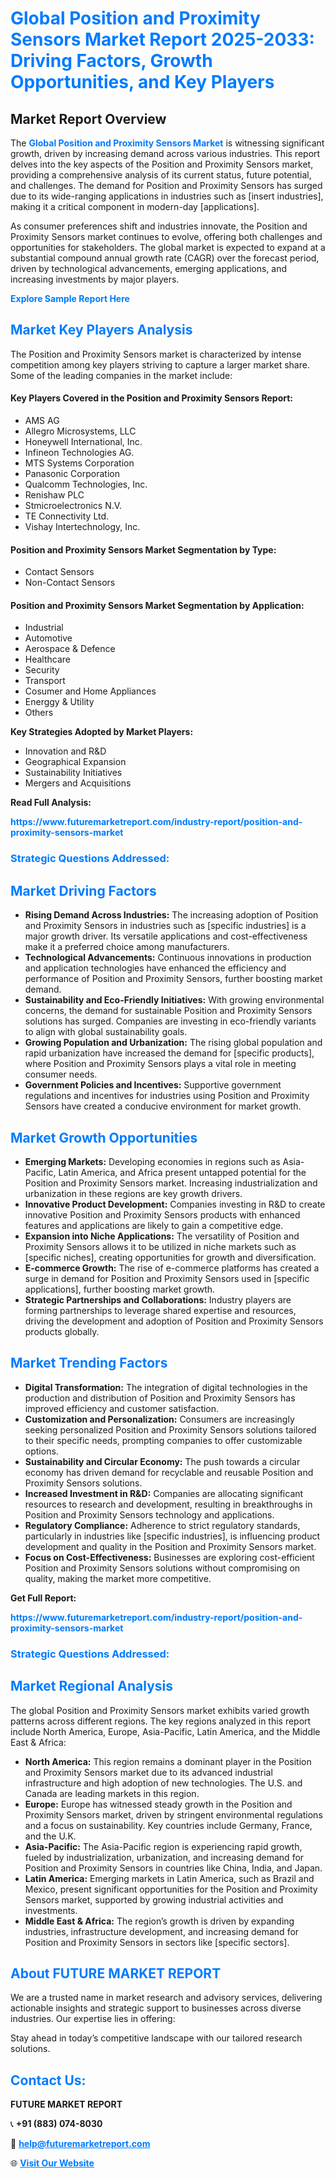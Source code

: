 <h1 style="color: #007BFF;">Global Position and Proximity Sensors Market Report 2025-2033: Driving Factors, Growth Opportunities, and Key Players</h1>

<section id="overview">
<h2>Market Report Overview</h2>
<p>The <a href="https://www.futuremarketreport.com/industry-report/position-and-proximity-sensors-market" style="color: #007BFF; text-decoration: none;"><strong>Global Position and Proximity Sensors Market</strong></a> is witnessing significant growth, driven by increasing demand across various industries. This report delves into the key aspects of the Position and Proximity Sensors market, providing a comprehensive analysis of its current status, future potential, and challenges. The demand for Position and Proximity Sensors has surged due to its wide-ranging applications in industries such as [insert industries], making it a critical component in modern-day [applications].</p>
<p>As consumer preferences shift and industries innovate, the Position and Proximity Sensors market continues to evolve, offering both challenges and opportunities for stakeholders. The global market is expected to expand at a substantial compound annual growth rate (CAGR) over the forecast period, driven by technological advancements, emerging applications, and increasing investments by major players.</p>
</section>

<section id="overview">
<p><a href="https://www.futuremarketreport.com/request-sample/reportId=103046" style="color: #007BFF; text-decoration: none;"><strong>Explore Sample Report Here</strong></a></p>
</section>

<section id="key-players">
<h2 style="color: #007BFF;">Market Key Players Analysis</h2>
<p>The Position and Proximity Sensors market is characterized by intense competition among key players striving to capture a larger market share. Some of the leading companies in the market include:</p>
<h4>Key Players Covered in the Position and Proximity Sensors Report:</h4>
<ul><li>AMS AG</li><li>Allegro Microsystems, LLC</li><li>Honeywell International, Inc.</li><li>Infineon Technologies AG.</li><li>MTS Systems Corporation</li><li>Panasonic Corporation</li><li>Qualcomm Technologies, Inc.</li><li>Renishaw PLC</li><li>Stmicroelectronics N.V.</li><li>TE Connectivity Ltd.</li><li>Vishay Intertechnology, Inc.</li></ul>
<h4>Position and Proximity Sensors Market Segmentation by Type:</h4>
<ul><li>Contact Sensors</li><li>Non-Contact Sensors</li></ul>

<h4>Position and Proximity Sensors Market Segmentation by Application:</h4>
<ul><li>Industrial</li><li>Automotive</li><li>Aerospace &amp; Defence</li><li>Healthcare</li><li>Security</li><li>Transport</li><li>Cosumer and Home Appliances</li><li>Energgy &amp; Utility</li><li>Others</li></ul>
<p><strong>Key Strategies Adopted by Market Players:</strong></p>
<ul>
<li>Innovation and R&D</li>
<li>Geographical Expansion</li>
<li>Sustainability Initiatives</li>
<li>Mergers and Acquisitions</li>
</ul>
</section>

<section>
<p><strong>Read Full Analysis: </strong></p><a href="https://www.futuremarketreport.com/industry-report/position-and-proximity-sensors-market" style="color: #007BFF; text-decoration: none;"><strong>https://www.futuremarketreport.com/industry-report/position-and-proximity-sensors-market</strong></a>
<h3 style="color: #007BFF;">Strategic Questions Addressed:</h3>
</section>

<section id="driving-factors">
<h2 style="color: #007BFF;">Market Driving Factors</h2>
<ul>
<li><strong>Rising Demand Across Industries:</strong> The increasing adoption of Position and Proximity Sensors in industries such as [specific industries] is a major growth driver. Its versatile applications and cost-effectiveness make it a preferred choice among manufacturers.</li>
<li><strong>Technological Advancements:</strong> Continuous innovations in production and application technologies have enhanced the efficiency and performance of Position and Proximity Sensors, further boosting market demand.</li>
<li><strong>Sustainability and Eco-Friendly Initiatives:</strong> With growing environmental concerns, the demand for sustainable Position and Proximity Sensors solutions has surged. Companies are investing in eco-friendly variants to align with global sustainability goals.</li>
<li><strong>Growing Population and Urbanization:</strong> The rising global population and rapid urbanization have increased the demand for [specific products], where Position and Proximity Sensors plays a vital role in meeting consumer needs.</li>
<li><strong>Government Policies and Incentives:</strong> Supportive government regulations and incentives for industries using Position and Proximity Sensors have created a conducive environment for market growth.</li>
</ul>
</section>

<section id="growth-opportunities">
<h2 style="color: #007BFF;">Market Growth Opportunities</h2>
<ul>
<li><strong>Emerging Markets:</strong> Developing economies in regions such as Asia-Pacific, Latin America, and Africa present untapped potential for the Position and Proximity Sensors market. Increasing industrialization and urbanization in these regions are key growth drivers.</li>
<li><strong>Innovative Product Development:</strong> Companies investing in R&D to create innovative Position and Proximity Sensors products with enhanced features and applications are likely to gain a competitive edge.</li>
<li><strong>Expansion into Niche Applications:</strong> The versatility of Position and Proximity Sensors allows it to be utilized in niche markets such as [specific niches], creating opportunities for growth and diversification.</li>
<li><strong>E-commerce Growth:</strong> The rise of e-commerce platforms has created a surge in demand for Position and Proximity Sensors used in [specific applications], further boosting market growth.</li>
<li><strong>Strategic Partnerships and Collaborations:</strong> Industry players are forming partnerships to leverage shared expertise and resources, driving the development and adoption of Position and Proximity Sensors products globally.</li>
</ul>
</section>

<section id="trending-factors">
<h2 style="color: #007BFF;">Market Trending Factors</h2>
<ul>
<li><strong>Digital Transformation:</strong> The integration of digital technologies in the production and distribution of Position and Proximity Sensors has improved efficiency and customer satisfaction.</li>
<li><strong>Customization and Personalization:</strong> Consumers are increasingly seeking personalized Position and Proximity Sensors solutions tailored to their specific needs, prompting companies to offer customizable options.</li>
<li><strong>Sustainability and Circular Economy:</strong> The push towards a circular economy has driven demand for recyclable and reusable Position and Proximity Sensors solutions.</li>
<li><strong>Increased Investment in R&D:</strong> Companies are allocating significant resources to research and development, resulting in breakthroughs in Position and Proximity Sensors technology and applications.</li>
<li><strong>Regulatory Compliance:</strong> Adherence to strict regulatory standards, particularly in industries like [specific industries], is influencing product development and quality in the Position and Proximity Sensors market.</li>
<li><strong>Focus on Cost-Effectiveness:</strong> Businesses are exploring cost-efficient Position and Proximity Sensors solutions without compromising on quality, making the market more competitive.</li>
</ul>
</section>

<section>
<p><strong>Get Full Report: </strong></p><a href="https://www.futuremarketreport.com/industry-report/position-and-proximity-sensors-market" style="color: #007BFF; text-decoration: none;"><strong>https://www.futuremarketreport.com/industry-report/position-and-proximity-sensors-market</strong></a>
<h3 style="color: #007BFF;">Strategic Questions Addressed:</h3>
</section>


<section id="regional-analysis">
<h2 style="color: #007BFF;">Market Regional Analysis</h2>
<p>The global Position and Proximity Sensors market exhibits varied growth patterns across different regions. The key regions analyzed in this report include North America, Europe, Asia-Pacific, Latin America, and the Middle East & Africa:</p>
<ul>
<li><strong>North America:</strong> This region remains a dominant player in the Position and Proximity Sensors market due to its advanced industrial infrastructure and high adoption of new technologies. The U.S. and Canada are leading markets in this region.</li>
<li><strong>Europe:</strong> Europe has witnessed steady growth in the Position and Proximity Sensors market, driven by stringent environmental regulations and a focus on sustainability. Key countries include Germany, France, and the U.K.</li>
<li><strong>Asia-Pacific:</strong> The Asia-Pacific region is experiencing rapid growth, fueled by industrialization, urbanization, and increasing demand for Position and Proximity Sensors in countries like China, India, and Japan.</li>
<li><strong>Latin America:</strong> Emerging markets in Latin America, such as Brazil and Mexico, present significant opportunities for the Position and Proximity Sensors market, supported by growing industrial activities and investments.</li>
<li><strong>Middle East & Africa:</strong> The region’s growth is driven by expanding industries, infrastructure development, and increasing demand for Position and Proximity Sensors in sectors like [specific sectors].</li>
</ul>
</section>

<footer>
<h2 style="color: #007BFF;">About FUTURE MARKET REPORT</h2>
<p>We are a trusted name in market research and advisory services, delivering actionable insights and strategic support to businesses across diverse industries. Our expertise lies in offering:</p>

<p>Stay ahead in today’s competitive landscape with our tailored research solutions.</p>

<h2 style="color: #007BFF;">Contact Us:</h2>
<p><strong>FUTURE MARKET REPORT</strong></p>
<p>📞 <strong>+91 (883) 074-8030</strong></p>
<p>📧 <strong><a href="mailto:help@futuremarketreport.com" style="color: #007BFF;">help@futuremarketreport.com</a></strong></p>
<p>🌐 <strong><a href="https://www.futuremarketreport.com/" style="color: #007BFF;">Visit Our Website</a></strong></p>
</footer>